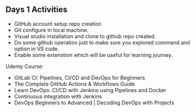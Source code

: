 Days 1 Activities
------------------------------------------------------------------------------------------
- GitHub account setup repo creation
- Git configure in local machine.
- Visual studio installation and clone to github repo created.
- Do some github operation just to make sure you explored command and option in VS code.
- Enable some extenstion which will be useful for learning journey.

Udemy Course:
- GitLab CI: Pipelines, CI/CD and DevOps for Beginners
- The Complete GitHub Actions & Workflows Guide
- Learn DevOps: CI/CD with Jenkins using Pipelines and Docker
- Continuous integration with Jenkins
- DevOps Beginners to Advanced | Decoding DevOps with Projects
